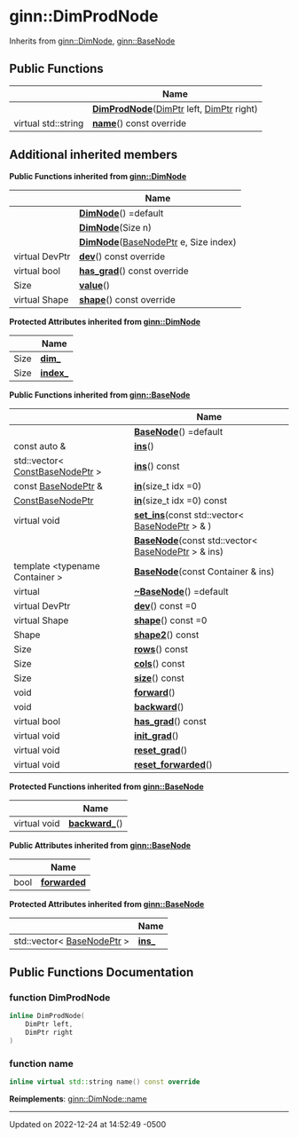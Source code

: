 # ginn::DimProdNode




Inherits from [ginn::DimNode](api/Classes/classginn_1_1_dim_node.md), [ginn::BaseNode](api/Classes/classginn_1_1_base_node.md)

## Public Functions

|                | Name           |
| -------------- | -------------- |
| | **[DimProdNode](api/Classes/classginn_1_1_dim_prod_node.md#function-dimprodnode)**([DimPtr](api/Classes/classginn_1_1_ptr.md) left, [DimPtr](api/Classes/classginn_1_1_ptr.md) right) |
| virtual std::string | **[name](api/Classes/classginn_1_1_dim_prod_node.md#function-name)**() const override |

## Additional inherited members

**Public Functions inherited from [ginn::DimNode](api/Classes/classginn_1_1_dim_node.md)**

|                | Name           |
| -------------- | -------------- |
| | **[DimNode](api/Classes/classginn_1_1_dim_node.md#function-dimnode)**() =default |
| | **[DimNode](api/Classes/classginn_1_1_dim_node.md#function-dimnode)**(Size n) |
| | **[DimNode](api/Classes/classginn_1_1_dim_node.md#function-dimnode)**([BaseNodePtr](api/Classes/classginn_1_1_ptr.md) e, Size index) |
| virtual DevPtr | **[dev](api/Classes/classginn_1_1_dim_node.md#function-dev)**() const override |
| virtual bool | **[has_grad](api/Classes/classginn_1_1_dim_node.md#function-has_grad)**() const override |
| Size | **[value](api/Classes/classginn_1_1_dim_node.md#function-value)**() |
| virtual Shape | **[shape](api/Classes/classginn_1_1_dim_node.md#function-shape)**() const override |

**Protected Attributes inherited from [ginn::DimNode](api/Classes/classginn_1_1_dim_node.md)**

|                | Name           |
| -------------- | -------------- |
| Size | **[dim_](api/Classes/classginn_1_1_dim_node.md#variable-dim_)**  |
| Size | **[index_](api/Classes/classginn_1_1_dim_node.md#variable-index_)**  |

**Public Functions inherited from [ginn::BaseNode](api/Classes/classginn_1_1_base_node.md)**

|                | Name           |
| -------------- | -------------- |
| | **[BaseNode](api/Classes/classginn_1_1_base_node.md#function-basenode)**() =default |
| const auto & | **[ins](api/Classes/classginn_1_1_base_node.md#function-ins)**() |
| std::vector< [ConstBaseNodePtr](api/Classes/classginn_1_1_ptr.md) > | **[ins](api/Classes/classginn_1_1_base_node.md#function-ins)**() const |
| const [BaseNodePtr](api/Classes/classginn_1_1_ptr.md) & | **[in](api/Classes/classginn_1_1_base_node.md#function-in)**(size_t idx =0) |
| [ConstBaseNodePtr](api/Classes/classginn_1_1_ptr.md) | **[in](api/Classes/classginn_1_1_base_node.md#function-in)**(size_t idx =0) const |
| virtual void | **[set_ins](api/Classes/classginn_1_1_base_node.md#function-set_ins)**(const std::vector< [BaseNodePtr](api/Classes/classginn_1_1_ptr.md) > & ) |
| | **[BaseNode](api/Classes/classginn_1_1_base_node.md#function-basenode)**(const std::vector< [BaseNodePtr](api/Classes/classginn_1_1_ptr.md) > & ins) |
| template <typename Container \> <br>| **[BaseNode](api/Classes/classginn_1_1_base_node.md#function-basenode)**(const Container & ins) |
| virtual | **[~BaseNode](api/Classes/classginn_1_1_base_node.md#function-~basenode)**() =default |
| virtual DevPtr | **[dev](api/Classes/classginn_1_1_base_node.md#function-dev)**() const =0 |
| virtual Shape | **[shape](api/Classes/classginn_1_1_base_node.md#function-shape)**() const =0 |
| Shape | **[shape2](api/Classes/classginn_1_1_base_node.md#function-shape2)**() const |
| Size | **[rows](api/Classes/classginn_1_1_base_node.md#function-rows)**() const |
| Size | **[cols](api/Classes/classginn_1_1_base_node.md#function-cols)**() const |
| Size | **[size](api/Classes/classginn_1_1_base_node.md#function-size)**() const |
| void | **[forward](api/Classes/classginn_1_1_base_node.md#function-forward)**() |
| void | **[backward](api/Classes/classginn_1_1_base_node.md#function-backward)**() |
| virtual bool | **[has_grad](api/Classes/classginn_1_1_base_node.md#function-has_grad)**() const |
| virtual void | **[init_grad](api/Classes/classginn_1_1_base_node.md#function-init_grad)**() |
| virtual void | **[reset_grad](api/Classes/classginn_1_1_base_node.md#function-reset_grad)**() |
| virtual void | **[reset_forwarded](api/Classes/classginn_1_1_base_node.md#function-reset_forwarded)**() |

**Protected Functions inherited from [ginn::BaseNode](api/Classes/classginn_1_1_base_node.md)**

|                | Name           |
| -------------- | -------------- |
| virtual void | **[backward_](api/Classes/classginn_1_1_base_node.md#function-backward_)**() |

**Public Attributes inherited from [ginn::BaseNode](api/Classes/classginn_1_1_base_node.md)**

|                | Name           |
| -------------- | -------------- |
| bool | **[forwarded](api/Classes/classginn_1_1_base_node.md#variable-forwarded)**  |

**Protected Attributes inherited from [ginn::BaseNode](api/Classes/classginn_1_1_base_node.md)**

|                | Name           |
| -------------- | -------------- |
| std::vector< [BaseNodePtr](api/Classes/classginn_1_1_ptr.md) > | **[ins_](api/Classes/classginn_1_1_base_node.md#variable-ins_)**  |


## Public Functions Documentation

### function DimProdNode

```cpp
inline DimProdNode(
    DimPtr left,
    DimPtr right
)
```


### function name

```cpp
inline virtual std::string name() const override
```


**Reimplements**: [ginn::DimNode::name](api/Classes/classginn_1_1_dim_node.md#function-name)


-------------------------------

Updated on 2022-12-24 at 14:52:49 -0500